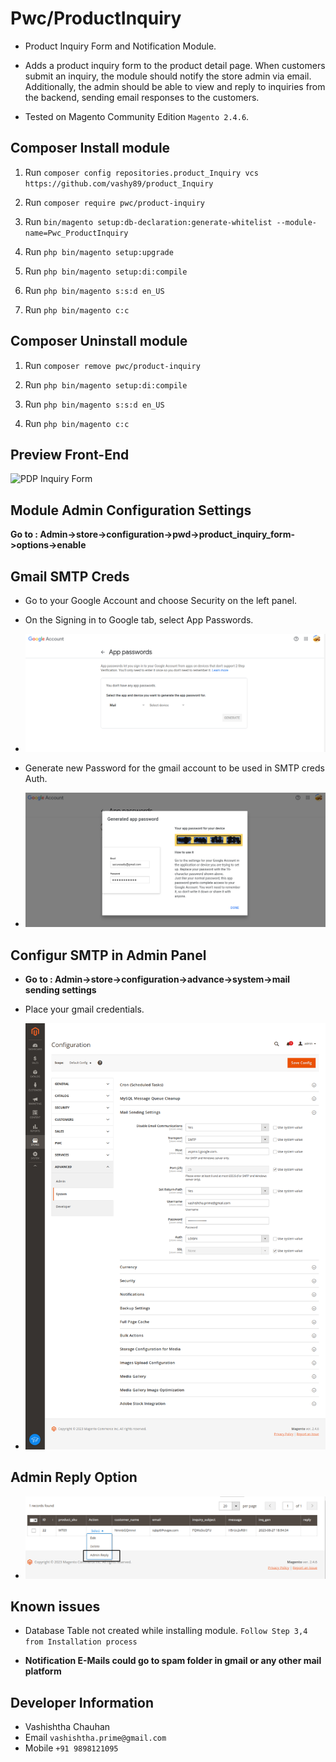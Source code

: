 # Pwc/ProductInquiry

- Product Inquiry Form and Notification Module. 

- Adds a product inquiry form to the product detail page. When customers submit an inquiry, the module should notify the store admin via email. Additionally, the admin should be able to view and reply to inquiries from the backend, sending email responses to the customers.

- Tested on Magento Community Edition  `Magento 2.4.6`.

## Composer Install module

1. Run `composer config repositories.product_Inquiry vcs https://github.com/vashy89/product_Inquiry`

2. Run `composer require pwc/product-inquiry`

3. Run `bin/magento setup:db-declaration:generate-whitelist --module-name=Pwc_ProductInquiry`

3. Run `php bin/magento setup:upgrade`

4. Run `php bin/magento setup:di:compile`

5. Run `php bin/magento s:s:d en_US`

6. Run `php bin/magento c:c`

## Composer Uninstall module

1. Run `composer remove pwc/product-inquiry`

2. Run `php bin/magento setup:di:compile`

3. Run `php bin/magento s:s:d en_US`

4. Run `php bin/magento c:c`

## Preview Front-End

![PDP Inquiry Form](/readme-images/inquiry-form.png.png "PDP Inquiry Form")


## Module Admin Configuration Settings

**Go to : Admin->store->configuration->pwd->product_inquiry_form->options->enable**

## Gmail SMTP Creds

- Go to your Google Account and choose Security on the left panel.

- On the Signing in to Google tab, select App Passwords.

- ![App-Password](/readme-images/App-Password.png "App-Password")

- Generate new Password for the gmail account to be used in SMTP creds Auth.

- ![Generate-Password](/readme-images/gmail-app-pass.png "Generate-Password")

## Configur SMTP in Admin Panel

-  **Go to : Admin->store->configuration->advance->system->mail sending settings**

- Place your gmail credentials.

- ![smtp-configuration](/readme-images/smtp-configuration.png "smtp-configuration")

## Admin Reply Option

- ![admin-inquiry](/readme-images/admin-inquiry.png "admin-inquiry")

## Known issues
- Database Table not created while installing module.
`Follow Step 3,4 from Installation process`

- **Notification E-Mails could go to spam folder in gmail or any other mail platform**


## Developer Information
- Vashishtha Chauhan
- Email `vashishtha.prime@gmail.com`
- Mobile `+91 9898121095`
